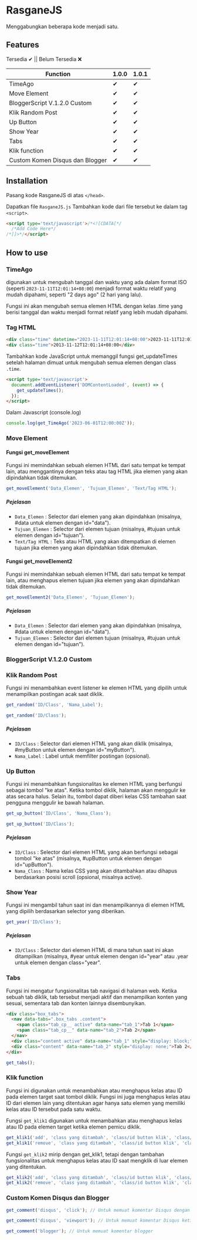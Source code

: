 # RasganeJS
Menggabungkan beberapa kode menjadi satu.

## Features
Tersedia ✔ || Belum Tersedia ❌

| Function | 1.0.0 | 1.0.1 |
| ------ | ------ | ------ |
| TimeAgo | ✔ | ✔ |
| Move Element | ✔ | ✔ |
| BloggerScript V.1.2.0 Custom | ✔ | ✔ |
| Klik Random Post | ✔ | ✔ |
| Up Button | ✔ | ✔ |
| Show Year | ✔ | ✔ |
| Tabs | ✔ | ✔ |
| Klik function | ✔ | ✔ |
| Custom Komen Disqus dan Blogger | ✔ | ✔ |

## Installation

Pasang kode RasganeJS di atas `</head>`.

Dapatkan file `RasganeJS.js`
Tambahkan kode dari file tersebut ke dalam tag `<script>`.

```html
<script type='text/javascript'>/*<![CDATA[*/
  /*Add Code Here*/
/*]]>*/</script>
```

## How to use

### TimeAgo
digunakan untuk mengubah tanggal dan waktu yang ada dalam format ISO (seperti `2023-11-11T12:01:14+08:00`) menjadi format waktu relatif yang mudah dipahami, seperti "2 days ago" (2 hari yang lalu).

Fungsi ini akan mengubah semua elemen HTML dengan kelas .time yang berisi tanggal dan waktu menjadi format relatif yang lebih mudah dipahami.

### Tag HTML

```html
<div class="time" datetime="2023-11-11T12:01:14+08:00">2023-11-11T12:01:14+08:00</div>
<div class="time">2013-11-12T12:01:14+08:00</div>
```

Tambahkan kode JavaScript untuk memanggil fungsi get_updateTimes setelah halaman dimuat untuk mengubah semua elemen dengan class `.time`.

```html
<script type='text/javascript'>
  document.addEventListener('DOMContentLoaded', (event) => {
    get_updateTimes();
  });
</script>
```

Dalam Javascript (console.log)
```javascript
console.log(get_TimeAgo('2023-06-01T12:00:00Z'));
```

### Move Element

#### Fungsi get_moveElement
Fungsi ini memindahkan sebuah elemen HTML dari satu tempat ke tempat lain, atau menggantinya dengan teks atau tag HTML jika elemen yang akan dipindahkan tidak ditemukan.

```javascript
get_moveElement('Data_Elemen', 'Tujuan_Elemen', 'Text/Tag HTML');
```

##### Pejelasan
+ `Data_Elemen` : Selector dari elemen yang akan dipindahkan (misalnya, #data untuk elemen dengan id="data").
+ `Tujuan_Elemen` : Selector dari elemen tujuan (misalnya, #tujuan untuk elemen dengan id="tujuan").
+ `Text/Tag HTML` : Teks atau HTML yang akan ditempatkan di elemen tujuan jika elemen yang akan dipindahkan tidak ditemukan.

#### Fungsi get_moveElement2
Fungsi ini memindahkan sebuah elemen HTML dari satu tempat ke tempat lain, atau menghapus elemen tujuan jika elemen yang akan dipindahkan tidak ditemukan.

```javascript
get_moveElement2('Data_Elemen', 'Tujuan_Elemen');
```
##### Pejelasan
+ `Data_Elemen` : Selector dari elemen yang akan dipindahkan (misalnya, #data untuk elemen dengan id="data").
+ `Tujuan_Elemen` : Selector dari elemen tujuan (misalnya, #tujuan untuk elemen dengan id="tujuan").

### BloggerScript V.1.2.0 Custom

### Klik Random Post
Fungsi ini menambahkan event listener ke elemen HTML yang dipilih untuk menampilkan postingan acak saat diklik.

```javascript
get_random('ID/Class', 'Nama_Label');
```

```javascript
get_random('ID/Class');
```

##### Pejelasan
+ `ID/Class` : Selector dari elemen HTML yang akan diklik (misalnya, #myButton untuk elemen dengan id="myButton").
+ `Nama_Label` : Label untuk memfilter postingan (opsional).

### Up Button
Fungsi ini menambahkan fungsionalitas ke elemen HTML yang berfungsi sebagai tombol "ke atas". Ketika tombol diklik, halaman akan menggulir ke atas secara halus. Selain itu, tombol dapat diberi kelas CSS tambahan saat pengguna menggulir ke bawah halaman.

```javascript
get_up_button('ID/Class', 'Nama_Class');
```

```javascript
get_up_button('ID/Class');
```

##### Pejelasan
+ `ID/Class` : Selector dari elemen HTML yang akan berfungsi sebagai tombol "ke atas" (misalnya, #upButton untuk elemen dengan id="upButton").
+ `Nama_Class` : Nama kelas CSS yang akan ditambahkan atau dihapus berdasarkan posisi scroll (opsional, misalnya active).

### Show Year
Fungsi ini mengambil tahun saat ini dan menampilkannya di elemen HTML yang dipilih berdasarkan selector yang diberikan.

```javascript
get_year('ID/Class');
```

##### Pejelasan
+ `ID/Class` : Selector dari elemen HTML di mana tahun saat ini akan ditampilkan (misalnya, #year untuk elemen dengan id="year" atau .year untuk elemen dengan class="year".

### Tabs
Fungsi ini mengatur fungsionalitas tab navigasi di halaman web. Ketika sebuah tab diklik, tab tersebut menjadi aktif dan menampilkan konten yang sesuai, sementara tab dan konten lainnya disembunyikan.

```html
<div class="box_tabs">
  <nav data-tabs=".box_tabs .content">
    <span class="tab_cp__ active" data-name="tab_1">Tab 1</span>
    <span class="tab_cp__" data-name="tab_2">Tab 2</span>
  </nav>
  <div class="content active" data-name="tab_1" style="display: block;">Tab 1</div>
  <div class="content" data-name="tab_2" style="display: none;">Tab 2</div>
</div>
```

```javascript
get_tabs();
```

### Klik function
Fungsi ini digunakan untuk menambahkan atau menghapus kelas atau ID pada elemen target saat tombol diklik. Fungsi ini juga menghapus kelas atau ID dari elemen lain yang ditentukan agar hanya satu elemen yang memiliki kelas atau ID tersebut pada satu waktu.

Fungsi `get_klik1` digunakan untuk menambahkan atau menghapus kelas atau ID pada elemen target ketika elemen pemicu diklik.
```javascript
get_klik1('add', 'class yang ditambah', 'class/id button klik', 'class/id target');
get_klik1('remove', 'class yang ditambah', 'class/id button klik', 'class/id target');
```

Fungsi `get_klik2` mirip dengan get_klik1, tetapi dengan tambahan fungsionalitas untuk menghapus kelas atau ID saat mengklik di luar elemen yang ditentukan.
```javascript
get_klik2('add', 'class yang ditambah', 'class/id button klik', 'class/id target');
get_klik2('remove', 'class yang ditambah', 'class/id button klik', 'class/id target');
```

### Custom Komen Disqus dan Blogger
```javascript
get_comment('disqus', 'click'); // Untuk memuat komentar Disqus dengan klik
```

```javascript
get_comment('disqus', 'viewport'); // Untuk memuat komentar Disqus ketika elemen masuk viewport
```

```javascript
get_comment('blogger'); // Untuk memuat komentar blogger
```
